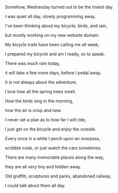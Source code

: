 Somehow, Wednesday turned out to be the tiniest day.

I was quiet all day, slowly programming away.

I've been thinking about my bicycle, birds, and rain,

but mostly working on my new website domain.

My bicycle trails have been calling me all week,

I prepared my bicycle and am I ready, so to speak.

There was much rain today,

it will take a few more days, before I pedal away.

It is not always about the adventure,

I love how all the spring trees smell.

How the birds sing in the morning,

how the air is crisp and new.

I never set a plan as to how far I will ride,

I just get on the bicycle and enjoy the outside.

Every once in a while I perch upon an overpass,

scribble code, or just watch the cars sometimes.

There are many memorable places along the way,

they are all very tiny and hidden away.

Old graffiti, sculptures and parks, abandoned railway,

I could talk about them all day.
